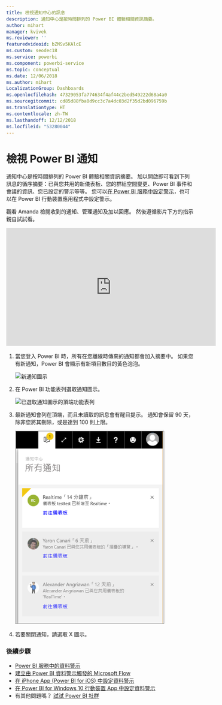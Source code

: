 ```yaml
---
title: 檢視通知中心的訊息
description: 通知中心是按時間排列的 Power BI 體驗相關資訊摘要。
author: mihart
manager: kvivek
ms.reviewer: ''
featuredvideoid: bZMSv5KAlcE
ms.custom: seodec18
ms.service: powerbi
ms.component: powerbi-service
ms.topic: conceptual
ms.date: 12/06/2018
ms.author: mihart
LocalizationGroup: Dashboards
ms.openlocfilehash: 47329053fa774634f4af44c2bed549222d68a4a0
ms.sourcegitcommit: cd85d88fba0d9cc3c7a4dc03d2f35d2bd096759b
ms.translationtype: HT
ms.contentlocale: zh-TW
ms.lasthandoff: 12/12/2018
ms.locfileid: "53280044"
---
```

# <a name="view-power-bi-notifications"></a>檢視 Power BI 通知
通知中心是按時間排列的 Power BI 體驗相關資訊摘要。 加以開啟即可看到下列訊息的循序摘要：已與您共用的新儀表板、您的群組空間變更、Power BI 事件和會議的資訊、您已設定的警示等等。 您可以[在 Power BI 服務中設定警示](../service-set-data-alerts.md)，也可以在 Power BI 行動裝置應用程式中設定警示。

觀看 Amanda 檢閱收到的通知、管理通知及加以回應。 然後遵循影片下方的指示親自試試看。

<iframe width="560" height="315" src="https://www.youtube.com/embed/bZMSv5KAlcE" frameborder="0" allowfullscreen></iframe>


1. 當您登入 Power BI 時，所有在您離線時傳來的通知都會加入摘要中。 如果您有新通知，Power BI 會顯示有新項目數目的黃色泡泡。
   
   ![新通知圖示](./media/end-user-notification-center/power-bi-new-notification.png)
2. 在 Power BI 功能表列選取通知圖示。
   
   ![已選取通知圖示的頂端功能表列](./media/end-user-notification-center/power-bi-notifications-icon.png)
3. 最新通知會列在頂端，而且未讀取的訊息會有醒目提示。 通知會保留 90 天，除非您將其刪除，或是達到 100 則上限。
   
   ![通知中心](./media/end-user-notification-center/power-bi-notifications.png)
4. 若要關閉通知，請選取 X 圖示。

### <a name="next-steps"></a>後續步驟
* [Power BI 服務中的資料警示](../service-set-data-alerts.md)
* [建立由 Power BI 資料警示觸發的 Microsoft Flow](../service-flow-integration.md)
* [在 iPhone App (Power BI for iOS) 中設定資料警示](mobile/mobile-set-data-alerts-in-the-mobile-apps.md)
* [在 Power BI for Windows 10 行動裝置 App 中設定資料警示](mobile/mobile-set-data-alerts-in-the-mobile-apps.md)
* 有其他問題嗎？ [試試 Power BI 社群](http://community.powerbi.com/)

